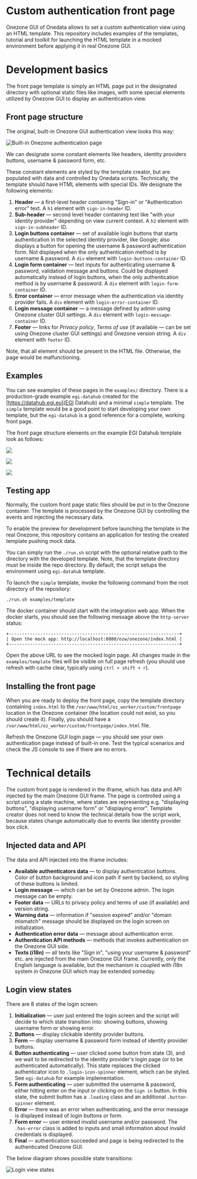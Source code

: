 # Custom authentication front page

Onezone GUI of Onedata allows to set a custom authentication view using an HTML template. This repository includes examples of the templates, tutorial and toolkit for launching the HTML template in a mocked environment before applying it in real Onezone GUI.

# Development basics

The front page template is simply an HTML page put in the designated directory with optional static files like images, with some special elements utilized by Onezone GUI to display an authentication view.

## Front page structure

The original, built-in Onezone GUI authentication view looks this way:

![Built-in Onezone authentication page](docs/original-buttons.png)

We can designate some constant elements like headers, identity providers buttons, username & password form, etc.

These constant elements are styled by the template creator, but are populated with data and controlled by Onedata scripts. Technically, the template should have HTML elements with special IDs. We designate the following elements:

1. **Header** — a first-level header containing "Sign-in" or "Authentication error" text. A `h1` element with `sign-in-header` ID.
2. **Sub-header** — second level header containing text like "with your identity provider" depending on view current context. A `h2` element with `sign-in-subheader` ID.
3. **Login buttons container** — set of available login buttons that starts authentication in the selected identity provider, like Google; also displays a button for opening the username & password authentication form. Not displayed when the only authentication method is by username & password. A `div` element with `login-buttons-container` ID.
4. **Login form container** — text inputs for authenticating username & password, validation message and buttons. Could be displayed automatically instead of login buttons, when the only authentication method is by username & password. A `div` element with `login-form-container` ID.
5. **Error container** — error message when the authentication via identity provider fails. A `div` element with `login-error-container` ID.
6. **Login message container** — a message defined by admin using Onezone cluster GUI settings. A `div` element with `login-message-container` ID.
7. **Footer** — links for _Privacy policy_, _Terms of use_ (if available — can be set using Onezone cluster GUI settings) and Onezone version string. A `div` element with `footer` ID.

Note, that all element should be present in the HTML file. Otherwise, the page would be malfunctioning.

## Examples

You can see examples of these pages in the `examples/` directory. There is a production-grade example `egi-datahub` created for the [https://datahub.egi.eu](EGI Datahub) and a minimal `simple` template. The `simple` template would be a good point to start developing your own template, but the `egi-datahub` is a good reference for a complete, working front page.

The front page structure elements on the example EGI Datahub template look as follows:

![](docs/egi-example-buttons.png)

![](docs/egi-example-form.png)

![](docs/egi-example-error.png)


## Testing app

Normally, the custom front page static files should be put in to the Onezone container. The template is processed by the Onezone GUI by controlling the events and injecting the necessary data.

To enable the preview for development before launching the template in the real Onezone, this repository contains an application for testing the created template pushing mock data.

You can simply run the `./run.sh` script with the optional relative path to the directory with the developed template. Note, that the template directory must be inside the repo directory. By default, the script setups the environment using `egi-datahub` template.

To launch the `simple` template, invoke the following command from the root directory of the repository:

```shell
./run.sh examples/template
```

The docker container should start with the integration web app. When the docker starts, you should see the following message above the `http-server` status:

```
+-----------------------------------------------------------------+
| Open the mock app: http://localhost:8080/ozw/onezone/index.html |
+-----------------------------------------------------------------+
```

Open the above URL to see the mocked login page. All changes made in the `examples/template` files will be visible on full page refresh (you should use refresh with cache clear, typically using `ctrl + shift + r`).

## Installing the front page

When you are ready to deploy the front page, copy the template directory containing `index.html` to the `/var/www/html/oz_worker/custom/frontpage` location in the Onezone container (the location could not exist, so you should create it). Finally, you should have a `/var/www/html/oz_worker/custom/frontpage/index.html` file.

Refresh the Onezone GUI login page — you should see your own authentication page instead of built-in one. Test the typical scenarios and check the JS console to see if there are no errors.

# Technical details

The custom front page is rendered in the iframe, which has data and API injected by the main Onezone GUI frame. The page is controlled using a script using a state machine, where states are representing e.g. "displaying buttons", "displaying username form" or "displaying error". Template creator does not need to know the technical details how the script work, because states change automatically due to events like identity provider box click.

## Injected data and API

The data and API injected into the iframe includes:

- **Available authenticators data** — to display authentication buttons. Color of button background and icon path if sent by backend, so styling of these buttons is limited.
- **Login message** — which can be set by Onezone admin. The login message can be empty.
- **Footer data** — URLs to privacy policy and terms of use (if available) and version string.
- **Warning data** — information if "session expired" and/or "domain mismatch" message should be displayed on the login screen on initialization.
- **Authentication error data** — message about authentication error.
- **Authentication API methods** — methods that invokes authentication on the Onezone GUI side.
- **Texts (i18n)** — all texts like "Sign in", "using your username & password" etc. are injected from the main Onezone GUI frame. Currently, only the English language is available, but the mechanism is coupled with i18n system in Onezone GUI which may be extended someday.

## Login view states

There are 8 states of the login screen:

1. **Initialization** — user just entered the login screen and the script will decide to which state transition into: showing buttons, showing username form or showing error.
2. **Buttons** — display clickable identity provider buttons.
3. **Form** — display username & password form instead of identity provider buttons.
4. **Button authenticating** — user clicked some button from state (3), and we wait to be redirected to the identity provider's login page (or to be authenticated automatically). This state replaces the clicked authenticator icon to `.login-icon-spinner` element, which can be styled. See `egi-datahub` for example implementation.
5. **Form authenticating** — user submitted the username & password, either hitting enter on the input or clicking on the `Sign in` button. In this state, the submit button has a `.loading` class and an additional `.button-spinner` element.
6. **Error** — there was an error when authenticating, and the error message is displayed instead of login buttons or form.
7. **Form error** — user entered invalid username and/or password. The `.has-error` class is added to inputs and small information about invalid credentials is displayed.
8. **Final** — authentication succeeded and page is being redirected to the authenticated Onezone GUI.

The below diagram shows possible state transitions:

![Login view states](docs/states.png)